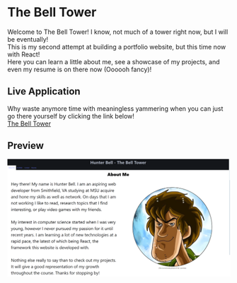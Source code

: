 # The Bell Tower
Welcome to The Bell Tower! I know, not much of a tower right now, but I will be eventually!  
This is my second attempt at building a portfolio website, but this time now with React!  
Here you can learn a little about me, see a showcase of my projects, and even my resume is on there now (Oooooh fancy)!  

## Live Application
Why waste anymore time with meaningless yammering when you can just go there yourself by clicking the link below!  
[The Bell Tower](https://radiant-bienenstitch-df3d83.netlify.app)

## Preview
![preview-image](./public/assets/images/preview.png)